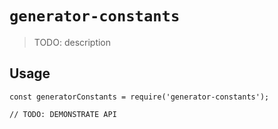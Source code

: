 # `generator-constants`

> TODO: description

## Usage

```
const generatorConstants = require('generator-constants');

// TODO: DEMONSTRATE API
```
